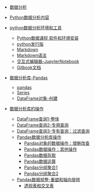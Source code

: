 * [数据分析](README.md)
* [Python数据分析内容](Python数据分析序言/内容序言.md)

* [python数据分析环境和工具]()
    * [Python数据课程 软件和环境安装](python数据分析环境和工具/Python数据课程软件和环境安装.md)
    * [python发行版](python数据分析环境和工具/python发行版.md)
    * [Markdown](python数据分析环境和工具/Markdown.md)
    * [Markdown语法](python数据分析环境和工具/Markdown语法.md)
    * [交互式编辑器-JupyterNotebook](python数据分析环境和工具/交互式编辑器-JupyterNotebook.md)
    * [Gitbook文档](python数据分析环境和工具/Gitbook文档.md)

* [数据分析库-Pandas]()
    * [pandas](数据分析库的初步认识/Pandas创建.md)
    * [Series](数据分析库的初步认识/Series创建.md)
    * [DataFrame对象-创建](数据分析库的初步认识/DataFrame创建.md)

* [数据分析库的操作]()
    * [DataFrame查询1-整体](数据分析库的操作/DataFrame查询1-整体.md)
    * [DataFrame查询2-专用查询](数据分析库的操作/DataFrame查询2-专用查询.md)
    * [DataFrame查询3-专有查询：过滤查询](数据分析库的操作/DataFrame查询3-专有查询：过滤查询.md)
    * [Pandas数据分析库操作]()
        * [Pandas对象的数据操作：增删改查](数据分析库的操作/Pandas对象的数据操作：增删改查.md)
        * [Pandas数据操作：其他操作](数据分析库的操作/Pandas数据操作：其他操作.md)
        * [Pandas数据存取](数据分析库的操作/1Pandas数据存取.md)
        * [Pandas数据运算](数据分析库的操作/2Pandas数据运算.md)
        * [Pandas分组聚合1](数据分析库的操作/3Pandas分组聚合1.md)
        * [Pandas分组聚合2](数据分析库的操作/Pandas分组聚合2.md)
    * [Pandas数据规整-重塑和轴向旋转](数据分析库的操作/Pandas数据规整-重塑和轴向旋转.md)
        * [透视表和交叉表](数据分析库的操作/2透视表和交叉表.md)








